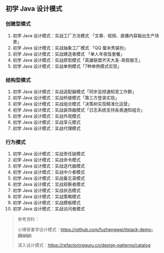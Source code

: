 ## 初学 Java 设计模式

### 创建型模式

1. 初学 Java 设计模式：实战工厂方法模式 「文章、视频、直播内容输出生产场景」
2. 初学 Java 设计模式：实战抽象工厂模式 「QQ 厘米秀装扮」
3. 初学 Java 设计模式：实战建造者模式 「单人年夜饭套餐」
4. 初学 Java 设计模式：实战原型模式「英雄联盟齐天大圣-真假猴王」
5. 初学 Java 设计模式：实战单例模式「7种单例模式实现」

### 结构型模式

1. 初学 Java 设计模式：实战适配器模式「同步监控通知至工作群」
2. 初学 Java 设计模式：实战桥接模式「第三方登录实现」
3. 初学 Java 设计模式：实战组合模式「决策树实现精准化运营」
4. 初学 Java 设计模式：实战装饰器模式「日志系统支持各类通知组合」
5. 初学 Java 设计模式：实战外观模式
6. 初学 Java 设计模式：实战享元模式
7. 初学 Java 设计模式：实战代理模式

### 行为模式

1. 初学 Java 设计模式：实战责任链模式
2. 初学 Java 设计模式：实战命令模式
3. 初学 Java 设计模式：实战迭代器模式
4. 初学 Java 设计模式：实战中介者模式
5. 初学 Java 设计模式：实战备忘录模式
6. 初学 Java 设计模式：实战观察者模式
7. 初学 Java 设计模式：实战状态模式
8. 初学 Java 设计模式：实战策略模式
9. 初学 Java 设计模式：实战模板模式
10. 初学 Java 设计模式：实战访问者模式

> 参考资料：
>
> 小博哥重学设计模式：https://github.com/fuzhengwei/itstack-demo-design
>
> 深入设计模式：https://refactoringguru.cn/design-patterns/catalog